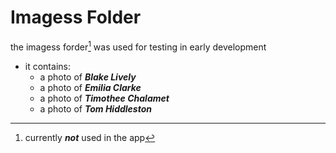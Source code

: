 # Imagess Folder
the imagess forder[^1] was used for testing in early development
  
  - it contains:
    - a photo of ***Blake Lively*** 
    - a photo of ***Emilia Clarke***
    - a photo of ***Timothee Chalamet***
    - a photo of ***Tom Hiddleston***
   
[^1]: currently ***not*** used in the app
